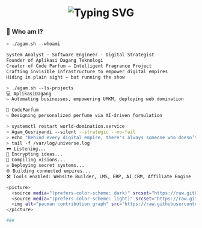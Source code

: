 <!-- Terminal Typing Banner -->
<h1 align="center">
  <img src="https://readme-typing-svg.demolab.com?font=Fira+Code&size=22&pause=1000&color=00FF99&center=true&vCenter=true&width=600&lines=Welcome+to+the+System...;Analyzing+Digital+Infrastructure...;Code+Parfum+Unit:+Online.;ERP+Command:+Deployed.;Operator:+Agam+Gusriyandi;Role:+Architect+Behind+the+Screens" alt="Typing SVG" />
</h1>

### 🧠 Who am I?

```bash
> ./agam.sh --whoami

System Analyst · Software Engineer · Digital Strategist
Founder of Aplikasi Dagang Teknologi
Creator of Code Parfum – Intelligent Fragrance Project
Crafting invisible infrastructure to empower digital empires
Hiding in plain sight — but running the show

> ./agam.sh --ls-projects
💻 AplikasiDagang
⤷ Automating businesses, empowering UMKM, deploying web domination

🧴 CodeParfum
⤷ Designing personalized perfume via AI-driven formulation

> systemctl restart world-domination.service
> Agam_Gusriyandi --silent --strategic --no-fail
> echo "Behind every digital empire, there's always someone who doesn’t show up on stage."
> tail -f /var/log/universe.log
🕶️ Listening...
🔐 Encrypting ideas...
🧠 Compiling visions...
☠️ Deploying secret systems...
🌐 Building connected empires...
🛠️ Tools enabled: Website Builder, LMS, ERP, AI CRM, Affiliate Engine

<picture>
  <source media="(prefers-color-scheme: dark)" srcset="https://raw.githubusercontent.com/agamgusriyandi/agamgusriyandi/output/pacman-contribution-graph-dark.svg">
  <source media="(prefers-color-scheme: light)" srcset="https://raw.githubusercontent.com/agamgusriyandi/agamgusriyandi/output/pacman-contribution-graph.svg">
  <img alt="pacman contribution graph" src="https://raw.githubusercontent.com/agamgusriyandi/agamgusriyandi/output/pacman-contribution-graph.svg">
</picture>

###




